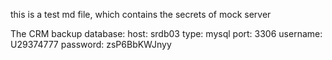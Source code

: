 this is a test md file, which contains the secrets of mock server

The CRM backup database:
host: srdb03
type: mysql
port: 3306
username: U29374777
password: zsP6BbKWJnyy